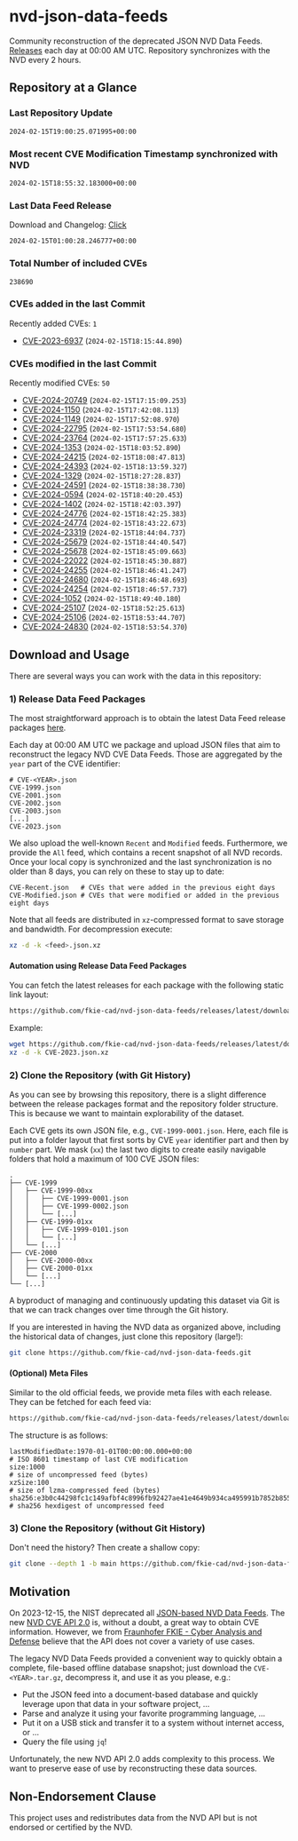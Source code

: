 # nvd-json-data-feeds

Community reconstruction of the deprecated JSON NVD Data Feeds. 
[Releases](https://github.com/fkie-cad/nvd-json-data-feeds/releases/latest) each day at 00:00 AM UTC.
Repository synchronizes with the NVD every 2 hours.

## Repository at a Glance

### Last Repository Update

```plain
2024-02-15T19:00:25.071995+00:00
```

### Most recent CVE Modification Timestamp synchronized with NVD

```plain
2024-02-15T18:55:32.183000+00:00
```

### Last Data Feed Release

Download and Changelog: [Click](https://github.com/fkie-cad/nvd-json-data-feeds/releases/latest)

```plain
2024-02-15T01:00:28.246777+00:00
```

### Total Number of included CVEs

```plain
238690
```

### CVEs added in the last Commit

Recently added CVEs: `1`

* [CVE-2023-6937](CVE-2023/CVE-2023-69xx/CVE-2023-6937.json) (`2024-02-15T18:15:44.890`)


### CVEs modified in the last Commit

Recently modified CVEs: `50`

* [CVE-2024-20749](CVE-2024/CVE-2024-207xx/CVE-2024-20749.json) (`2024-02-15T17:15:09.253`)
* [CVE-2024-1150](CVE-2024/CVE-2024-11xx/CVE-2024-1150.json) (`2024-02-15T17:42:08.113`)
* [CVE-2024-1149](CVE-2024/CVE-2024-11xx/CVE-2024-1149.json) (`2024-02-15T17:52:08.970`)
* [CVE-2024-22795](CVE-2024/CVE-2024-227xx/CVE-2024-22795.json) (`2024-02-15T17:53:54.680`)
* [CVE-2024-23764](CVE-2024/CVE-2024-237xx/CVE-2024-23764.json) (`2024-02-15T17:57:25.633`)
* [CVE-2024-1353](CVE-2024/CVE-2024-13xx/CVE-2024-1353.json) (`2024-02-15T18:03:52.890`)
* [CVE-2024-24215](CVE-2024/CVE-2024-242xx/CVE-2024-24215.json) (`2024-02-15T18:08:47.813`)
* [CVE-2024-24393](CVE-2024/CVE-2024-243xx/CVE-2024-24393.json) (`2024-02-15T18:13:59.327`)
* [CVE-2024-1329](CVE-2024/CVE-2024-13xx/CVE-2024-1329.json) (`2024-02-15T18:27:28.837`)
* [CVE-2024-24591](CVE-2024/CVE-2024-245xx/CVE-2024-24591.json) (`2024-02-15T18:38:38.730`)
* [CVE-2024-0594](CVE-2024/CVE-2024-05xx/CVE-2024-0594.json) (`2024-02-15T18:40:20.453`)
* [CVE-2024-1402](CVE-2024/CVE-2024-14xx/CVE-2024-1402.json) (`2024-02-15T18:42:03.397`)
* [CVE-2024-24776](CVE-2024/CVE-2024-247xx/CVE-2024-24776.json) (`2024-02-15T18:42:25.383`)
* [CVE-2024-24774](CVE-2024/CVE-2024-247xx/CVE-2024-24774.json) (`2024-02-15T18:43:22.673`)
* [CVE-2024-23319](CVE-2024/CVE-2024-233xx/CVE-2024-23319.json) (`2024-02-15T18:44:04.737`)
* [CVE-2024-25679](CVE-2024/CVE-2024-256xx/CVE-2024-25679.json) (`2024-02-15T18:44:40.547`)
* [CVE-2024-25678](CVE-2024/CVE-2024-256xx/CVE-2024-25678.json) (`2024-02-15T18:45:09.663`)
* [CVE-2024-22022](CVE-2024/CVE-2024-220xx/CVE-2024-22022.json) (`2024-02-15T18:45:30.887`)
* [CVE-2024-24255](CVE-2024/CVE-2024-242xx/CVE-2024-24255.json) (`2024-02-15T18:46:41.247`)
* [CVE-2024-24680](CVE-2024/CVE-2024-246xx/CVE-2024-24680.json) (`2024-02-15T18:46:48.693`)
* [CVE-2024-24254](CVE-2024/CVE-2024-242xx/CVE-2024-24254.json) (`2024-02-15T18:46:57.737`)
* [CVE-2024-1052](CVE-2024/CVE-2024-10xx/CVE-2024-1052.json) (`2024-02-15T18:49:40.180`)
* [CVE-2024-25107](CVE-2024/CVE-2024-251xx/CVE-2024-25107.json) (`2024-02-15T18:52:25.613`)
* [CVE-2024-25106](CVE-2024/CVE-2024-251xx/CVE-2024-25106.json) (`2024-02-15T18:53:44.707`)
* [CVE-2024-24830](CVE-2024/CVE-2024-248xx/CVE-2024-24830.json) (`2024-02-15T18:53:54.370`)


## Download and Usage

There are several ways you can work with the data in this repository:

### 1) Release Data Feed Packages

The most straightforward approach is to obtain the latest Data Feed release packages [here](https://github.com/fkie-cad/nvd-json-data-feeds/releases/latest).

Each day at 00:00 AM UTC we package and upload JSON files that aim to reconstruct the legacy NVD CVE Data Feeds.
Those are aggregated by the `year` part of the CVE identifier:

```
# CVE-<YEAR>.json
CVE-1999.json
CVE-2001.json
CVE-2002.json
CVE-2003.json
[...]
CVE-2023.json
```

We also upload the well-known `Recent` and `Modified` feeds.
Furthermore, we provide the `All` feed, which contains a recent snapshot of all NVD records.
Once your local copy is synchronized and the last synchronization is no older than 8 days, you can rely on these to stay up to date:

```plain
CVE-Recent.json   # CVEs that were added in the previous eight days
CVE-Modified.json # CVEs that were modified or added in the previous eight days
```

Note that all feeds are distributed in `xz`-compressed format to save storage and bandwidth.
For decompression execute:

```sh
xz -d -k <feed>.json.xz
```


#### Automation using Release Data Feed Packages

You can fetch the latest releases for each package with the following static link layout:

```sh
https://github.com/fkie-cad/nvd-json-data-feeds/releases/latest/download/CVE-<YEAR>.json.xz
```

Example:

```sh
wget https://github.com/fkie-cad/nvd-json-data-feeds/releases/latest/download/CVE-2023.json.xz
xz -d -k CVE-2023.json.xz
```



### 2) Clone the Repository (with Git History)

As you can see by browsing this repository, there is a slight difference between the release packages format and the repository folder structure.
This is because we want to maintain explorability of the dataset.

Each CVE gets its own JSON file, e.g., `CVE-1999-0001.json`.
Here, each file is put into a folder layout that first sorts by CVE `year` identifier part and then by `number` part.
We mask (`xx`) the last two digits to create easily navigable folders that hold a maximum of 100 CVE JSON files:

```plain
.
├── CVE-1999
│   ├── CVE-1999-00xx
│   │   ├── CVE-1999-0001.json
│   │   ├── CVE-1999-0002.json
│   │   └── [...]
│   ├── CVE-1999-01xx
│   │   ├── CVE-1999-0101.json
│   │   └── [...]
│   └── [...]
├── CVE-2000
│   ├── CVE-2000-00xx
│   ├── CVE-2000-01xx
│   └── [...]
└── [...]
```

A byproduct of managing and continuously updating this dataset via Git is that we can track changes over time through the Git history.

If you are interested in having the NVD data as organized above, including the historical data of changes, just clone this repository (large!):

```sh
git clone https://github.com/fkie-cad/nvd-json-data-feeds.git
```

#### (Optional) Meta Files

Similar to the old official feeds, we provide meta files with each release. They can be fetched for each feed via:

```sh
https://github.com/fkie-cad/nvd-json-data-feeds/releases/latest/download/CVE-<YEAR>.meta
```

The structure is as follows:

```plain
lastModifiedDate:1970-01-01T00:00:00.000+00:00                          # ISO 8601 timestamp of last CVE modification
size:1000                                                               # size of uncompressed feed (bytes)
xzSize:100                                                              # size of lzma-compressed feed (bytes)
sha256:e3b0c44298fc1c149afbf4c8996fb92427ae41e4649b934ca495991b7852b855 # sha256 hexdigest of uncompressed feed
```


### 3) Clone the Repository (without Git History)

Don't need the history? Then create a shallow copy:

```sh
git clone --depth 1 -b main https://github.com/fkie-cad/nvd-json-data-feeds.git
```

## Motivation

On 2023-12-15, the NIST deprecated all [JSON-based NVD Data Feeds](https://nvd.nist.gov/vuln/data-feeds#divRetirementBanner-1).
The new [NVD CVE API 2.0](https://nvd.nist.gov/developers/vulnerabilities) is, without a doubt, a great way to obtain CVE information.
However, we from [Fraunhofer FKIE - Cyber Analysis and Defense](https://www.fkie.fraunhofer.de/en/departments/cad.html) believe that the API does not cover a variety of use cases.

The legacy NVD Data Feeds provided a convenient way to quickly obtain a complete, file-based offline database snapshot; just download the `CVE-<YEAR>.tar.gz`, decompress it, and use it as you please, e.g.:

* Put the JSON feed into a document-based database and quickly leverage upon that data in your software project, ...
* Parse and analyze it using your favorite programming language, ...
* Put it on a USB stick and transfer it to a system without internet access, or ...
* Query the file using `jq`!

Unfortunately, the new NVD API 2.0 adds complexity to this process.
We want to preserve ease of use by reconstructing these data sources.

## Non-Endorsement Clause

This project uses and redistributes data from the NVD API but is not endorsed or certified by the NVD.